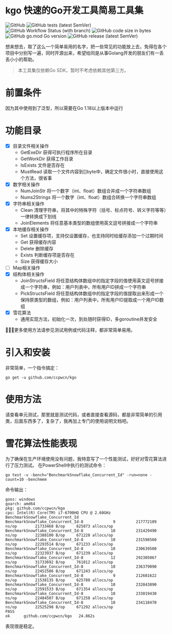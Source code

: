 # kgo 快速的Go开发工具简易工具集
![GitHub](https://img.shields.io/github/license/ccpwcn/kgo)
![GitHub tests (latest SemVer)](https://img.shields.io/badge/tests-passed-brightgreen)
![GitHub Workflow Status (with branch)](https://img.shields.io/github/actions/workflow/status/ccpwcn/kgo/go.yml)
![GitHub code size in bytes](https://img.shields.io/github/languages/code-size/ccpwcn/kgo)
![GitHub go.mod Go version](https://img.shields.io/github/go-mod/go-version/ccpwcn/kgo)
![GitHub release (latest SemVer)](https://img.shields.io/github/v/release/ccpwcn/kgo)


想来想去，取了这么一个简单易用的名字，把一些常见的功能放上去，免得在各个项目中分别写一遍，同时开源出来，希望给同是从事Golang开发的朋友们有一丢丢小小的帮助。

> 本工具集仅依赖Go SDK，暂时不考虑依赖其他第三方。

# 前置条件
因为其中使用到了泛型，所以需要在Go 1.18以上版本中运行

# 功能目录
- [x] 目录文件相关操作
  - GetExeDir 获得可执行程序所在目录
  - GetWorkDir 获得工作目录
  - IsExists 文件是否存在
  - MustRead 读取一个文件内容到[]byte中，确定文件很小时，直接使用这个方法，很省事
- [x] 数字相关操作
  - NumJoinStr 将一个数字（int、float）数组合并成一个字符串数组
  - Nums2Strings 将一个数字（int、float）数组合转换一个字符串数组
- [x] 字符串相关操作
  - Clean 清理字符串，将其中的特殊字符（括号、标点符号、转义字符等等）一律转换成下划线
  - JoinElements 将任意基本类型的数组使用英文逗号拼接成一个字符串
- [x] 本地缓存相关操作
  - Set 设置缓存项，支持仅设置缓存，也支持同时给缓存添加一个过期时间
  - Get 获得缓存内容
  - Delete 删除缓存
  - Exists 判断缓存项是否存在
  - Size 获得缓存大小
- [ ] Map相关操作
- [x] 结构体相关操作
  - JoinStructsField 将任意结构体数组中的指定字段的值使用英文逗号拼接成一个字符串，例如：用户列表中，所有用户ID拼成一个字符串
  - PickStructsField 将任意结构体数组中的指定字段的值提取出来形成一个保持原类型的数组，例如：用户列表中，所有用户ID提取成一个用户ID数组
- [x] 雪花算法
  - 通用实现方法，初始化一次，到处随时获得ID，多goroutine并发安全

🍕🍕🍕更多使用方法请参见测试用例或代码注释，都非常简单易用。

# 引入和安装
非常简单，一个指令搞定：
```shell
go get -u github.com/ccpwcn/kgo
```

# 使用方法
请查看单元测试，那里就是测试代码，或者直接查看源码，都是非常简单的引用类，后面东西多了，复杂了，我再加上专门的使用说明文档吧。

# 雪花算法性能表现
为了确保在生产环境使用没有问题，我特意写了一个性能测试，好好对雪花算法进行了压力测试。
在PowerShell中执行的测试命令：
```shell
go test -v -bench="BenchmarkSnowflake_Concurrent_Id" -run=none -count=10 -benchmem
```
命令输出：
```text
goos: windows
goarch: amd64
pkg: github.com/ccpwcn/kgo
cpu: Intel(R) Core(TM) i7-6700HQ CPU @ 2.60GHz
BenchmarkSnowflake_Concurrent_Id
BenchmarkSnowflake_Concurrent_Id-8             9         217772189 ns/op        21733468 B/op     625873 allocs/op
BenchmarkSnowflake_Concurrent_Id-8            10         231429490 ns/op        22388100 B/op     671228 allocs/op
BenchmarkSnowflake_Concurrent_Id-8            10         231598560 ns/op        22293514 B/op     671233 allocs/op
BenchmarkSnowflake_Concurrent_Id-8            10         230639500 ns/op        22323937 B/op     671239 allocs/op
BenchmarkSnowflake_Concurrent_Id-8            12         292305067 ns/op        31733692 B/op     761012 allocs/op
BenchmarkSnowflake_Concurrent_Id-8            10         236379090 ns/op        22452506 B/op     671243 allocs/op
BenchmarkSnowflake_Concurrent_Id-8             9         212681622 ns/op        21538135 B/op     625780 allocs/op
BenchmarkSnowflake_Concurrent_Id-8            10         232043890 ns/op        22591533 B/op     671354 allocs/op
BenchmarkSnowflake_Concurrent_Id-8            10         233019430 ns/op        22484507 B/op     671258 allocs/op
BenchmarkSnowflake_Concurrent_Id-8            10         234118470 ns/op        22525298 B/op     671292 allocs/op
PASS
ok      github.com/ccpwcn/kgo   24.862s
```
表现很是稳定。